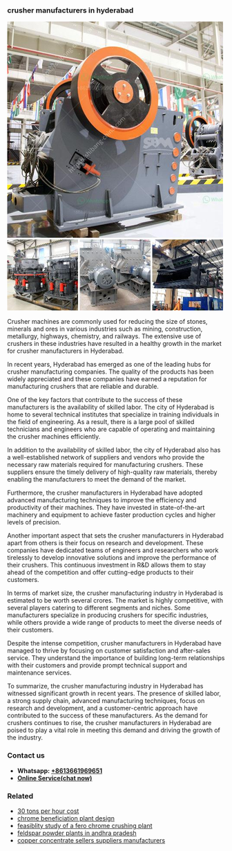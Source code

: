 <h3>crusher manufacturers in hyderabad</h3><img src='1702260197.jpg' alt=''><p>Crusher machines are commonly used for reducing the size of stones, minerals and ores in various industries such as mining, construction, metallurgy, highways, chemistry, and railways. The extensive use of crushers in these industries have resulted in a healthy growth in the market for crusher manufacturers in Hyderabad.</p><p>In recent years, Hyderabad has emerged as one of the leading hubs for crusher manufacturing companies. The quality of the products has been widely appreciated and these companies have earned a reputation for manufacturing crushers that are reliable and durable.</p><p>One of the key factors that contribute to the success of these manufacturers is the availability of skilled labor. The city of Hyderabad is home to several technical institutes that specialize in training individuals in the field of engineering. As a result, there is a large pool of skilled technicians and engineers who are capable of operating and maintaining the crusher machines efficiently.</p><p>In addition to the availability of skilled labor, the city of Hyderabad also has a well-established network of suppliers and vendors who provide the necessary raw materials required for manufacturing crushers. These suppliers ensure the timely delivery of high-quality raw materials, thereby enabling the manufacturers to meet the demand of the market.</p><p>Furthermore, the crusher manufacturers in Hyderabad have adopted advanced manufacturing techniques to improve the efficiency and productivity of their machines. They have invested in state-of-the-art machinery and equipment to achieve faster production cycles and higher levels of precision.</p><p>Another important aspect that sets the crusher manufacturers in Hyderabad apart from others is their focus on research and development. These companies have dedicated teams of engineers and researchers who work tirelessly to develop innovative solutions and improve the performance of their crushers. This continuous investment in R&D allows them to stay ahead of the competition and offer cutting-edge products to their customers.</p><p>In terms of market size, the crusher manufacturing industry in Hyderabad is estimated to be worth several crores. The market is highly competitive, with several players catering to different segments and niches. Some manufacturers specialize in producing crushers for specific industries, while others provide a wide range of products to meet the diverse needs of their customers.</p><p>Despite the intense competition, crusher manufacturers in Hyderabad have managed to thrive by focusing on customer satisfaction and after-sales service. They understand the importance of building long-term relationships with their customers and provide prompt technical support and maintenance services.</p><p>To summarize, the crusher manufacturing industry in Hyderabad has witnessed significant growth in recent years. The presence of skilled labor, a strong supply chain, advanced manufacturing techniques, focus on research and development, and a customer-centric approach have contributed to the success of these manufacturers. As the demand for crushers continues to rise, the crusher manufacturers in Hyderabad are poised to play a vital role in meeting this demand and driving the growth of the industry.</p><h3>Contact us</h3><ul><li><strong>Whatsapp:&nbsp;<a href="https://wa.me/8613661969651">+8613661969651</a></strong></li><li><a href="https://swt.shibang-china.com/?git&amp;zhl&amp;crusher manufacturers in hyderabad"><strong>Online Service(chat now)</strong></a></li></ul><h3>Related</h3><ul><li><a href='30 tons per hour cost.md'>30 tons per hour cost</a></li><li><a href='chrome beneficiation plant design.md'>chrome beneficiation plant design</a></li><li><a href='feasiblity study of a fero chrome crushing plant.md'>feasiblity study of a fero chrome crushing plant</a></li><li><a href='feldspar powder plants in andhra pradesh.md'>feldspar powder plants in andhra pradesh</a></li><li><a href='copper concentrate sellers suppliers manufacturers.md'>copper concentrate sellers suppliers manufacturers</a></li></ul>
